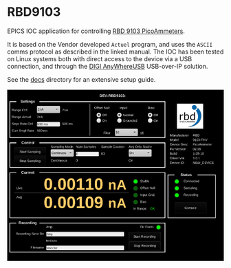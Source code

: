 # RBD9103

EPICS IOC application for controlling [RBD 9103 PicoAmmeters](https://www.rbdinstruments.com/products/files/downloads/9103//9103-picoammeter-user-guide.pdf).

It is based on the Vendor developed `Actuel` program, and uses the `ASCII` comms protocol as described in the linked manual. The IOC has been tested on Linux systems both with direct access to the device via a USB connection, and through the [DIGI AnyWhereUSB](https://www.digi.com/products/networking/infrastructure-management/usb-connectivity/usb-over-ip/anywhereusb) USB-over-IP solution.

See the [docs](https://github.com/NSLS2/RBD9103/tree/main/docs) directory for an extensive setup guide.

![RBD9103 UI Screenshot](/docs/assets/EXAMPLE_SH_RBD9103.png?raw=True "UI Screenshot")
